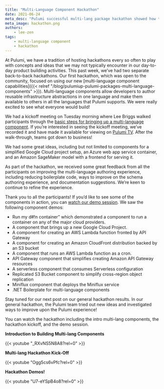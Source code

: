 ```yaml
---
title: "Multi-Language Component Hackathon"
date: 2021-06-24
meta_desc: "Pulumi successful multi-lang package hackathon showed how to build multi-lang components and yielded demos exploring new concepts and capabcilities"
meta_image: hackathon.png
authors:
    - lee-zen
tags:
    - multi-language component
    - hackathon
---
```


At Pulumi, we have a tradition of hosting hackathons every so often to play with concepts and ideas that we may not typically encounter in our day-to-day product building activities. This past week, we’ve had two separate back-to-back hackathons. Our first hackathon, which was open to the community, focused on using our new [multi-language component capabilities]({{< relref "/blog/pulumiup-pulumi-packages-multi-language-components" >}}). Multi-language components allow developers to author reusable infrastructure abstractions in one language and make them available to others in all the languages that Pulumi supports. We were really excited to see what everyone would build!

<!--more-->

We had a kickoff meeting on Tuesday morning where Lee Briggs walked participants through the [basic steps for bringing up a multi-language component]("https://www.youtube.com/watch?v=_RXvNS5N8A8). If you’re interested in seeing the kickoff meeting, we’ve recorded it and have made it available for viewing on [Pulumi TV](https://youtu.be/Ogg5cs6vPfc). After the walk-through, teams got down to business!

We had some great ideas, including but not limited to components for a simplified Google Cloud project setup, an Azure web app service container, and an Amazon SageMaker model with a frontend for serving it.

As part of the hackathon, we received some great feedback from all the participants on improving the multi-language authoring experience, including reducing boilerplate code, ways to improve on the schema authoring experience, and documentation suggestions. We’re keen to continue to refine the experience.

Thank you to all the participants! If you’d like to see some of the components in action, you can [watch our demo session](https://youtu.be/U7-eYSpB4o8). We saw the following component demos:

- Run my d#!n container” which demonstrated a component to run a container on any of the major cloud providers.
- A component that brings up a new Google Cloud Project.
- A component for creating an AWS Lambda function fronted by API Gateway
- A component for creating an Amazon CloudFront distribution backed by an S3 bucket
- A component that runs an AWS Lambda function as a cron.
- API Gateway component that simplifies creating Amazon API Gateway resources
- A serverless component that consumes Serverless configuration
- Replicated S3 Bucket component to simplify cross-region object replication
- Miniflux component that deploys the Miniflux service
- .NET Boilerplate for multi-language components

Stay tuned for our next post on our general hackathon results. In our general hackathon, the Pulumi team tried out new ideas and investigated ways to improve upon the Pulumi experience!

You can watch the hackathon including the intro multi-lang components, the hackathon kickoff, and the demo session.

**Introduction to Building Multi-lang Components**

{{< youtube "_RXvNS5N8A8?rel=0" >}}

**Multi-lang Hackathon Kick-Off**

{{< youtube "Ogg5cs6vPfc?rel=0" >}}

**Hackathon Demos!**

{{< youtube "U7-eYSpB4o8?rel=0" >}}
